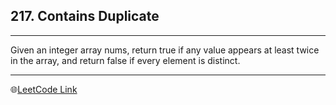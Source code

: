 ## 217. Contains Duplicate
---
Given an integer array nums, return true if any value appears at least twice in the array, and return false if every element is distinct.

---
🌐[LeetCode Link](https://leetcode.com/problems/contains-duplicate/)